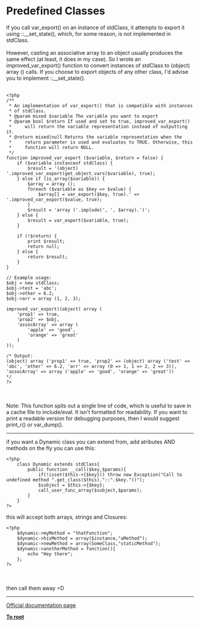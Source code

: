 # Predefined Classes



If you call var_export() on an instance of stdClass, it attempts to export it using ::__set_state(), which, for some reason, is not implemented in stdClass.<br><br>However, casting an associative array to an object usually produces the same effect (at least, it does in my case). So I wrote an improved_var_export() function to convert instances of stdClass to (object) array () calls. If you choose to export objects of any other class, I&apos;d advise you to implement ::__set_state().<br><br>

```
<?php
/**
 * An implementation of var_export() that is compatible with instances
 * of stdClass.
 * @param mixed $variable The variable you want to export
 * @param bool $return If used and set to true, improved_var_export()
 *     will return the variable representation instead of outputting it.
 * @return mixed|null Returns the variable representation when the
 *     return parameter is used and evaluates to TRUE. Otherwise, this
 *     function will return NULL.
 */
function improved_var_export ($variable, $return = false) {
    if ($variable instanceof stdClass) {
        $result = '(object) '.improved_var_export(get_object_vars($variable), true);
    } else if (is_array($variable)) {
        $array = array ();
        foreach ($variable as $key => $value) {
            $array[] = var_export($key, true).' => '.improved_var_export($value, true);
        }
        $result = 'array ('.implode(', ', $array).')';
    } else {
        $result = var_export($variable, true);
    }

    if (!$return) {
        print $result;
        return null;
    } else {
        return $result;
    }
}

// Example usage:
$obj = new stdClass;
$obj->test = 'abc';
$obj->other = 6.2;
$obj->arr = array (1, 2, 3);

improved_var_export((object) array (
    'prop1' => true,
    'prop2' => $obj,
    'assocArray' => array (
        'apple' => 'good',
        'orange' => 'great'
    )
));

/* Output:
(object) array ('prop1' => true, 'prop2' => (object) array ('test' => 'abc', 'other' => 6.2, 'arr' => array (0 => 1, 1 => 2, 2 => 3)), 'assocArray' => array ('apple' => 'good', 'orange' => 'great'))
*/
?>
```
<br><br>Note: This function spits out a single line of code, which is useful to save in a cache file to include/eval. It isn&apos;t formatted for readability. If you want to print a readable version for debugging purposes, then I would suggest print_r() or var_dump().  

---

if you want a Dynamic class you can extend from, add atributes AND methods on the fly you can use this:<br>

```
<?php
    class Dynamic extends stdClass{
        public function __call($key,$params){
            if(!isset($this->{$key})) throw new Exception("Call to undefined method ".get_class($this)."::".$key."()");
            $subject = $this->{$key};
            call_user_func_array($subject,$params);
        }
    }
?>
```


this will accept both arrays, strings and Closures:


```
<?php
    $dynamic->myMethod = "thatFunction";
    $dynamic->hisMethod = array($instance,"aMethod");
    $dynamic->newMethod = array(SomeClass,"staticMethod");
    $dynamic->anotherMethod = function(){
        echo "Hey there";
    };
?>
```
<br><br>then call them away =D  

---

[Official documentation page](https://www.php.net/manual/en/reserved.classes.php)

**[To root](/README.md)**